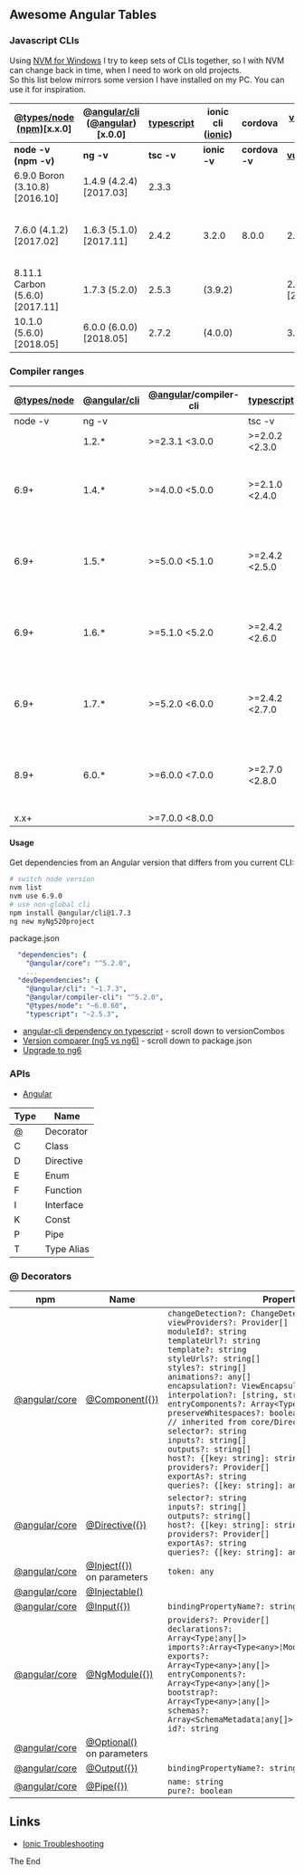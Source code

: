 ## Awesome Angular Tables

### Javascript CLIs

Using [NVM for Windows](https://rasor.github.io/using-nvm-for-windows-and-yarn.html) I try to keep sets of CLIs together, so I with NVM can change back in time, when I need to work on old projects.  
So this list below mirrors some version I have installed on my PC. You can use it for inspiration.  

|[@types/node (npm)](https://nodejs.org/en/download/releases)[x.x.0]|[@angular/cli](https://github.com/angular/angular-cli/releases) ([@angular](https://github.com/angular/angular/releases))[x.0.0]|[typescript](https://github.com/Microsoft/TypeScript/releases)|ionic cli ([ionic](https://www.npmjs.com/package/ionic-angular))|cordova|[vue-cli](https://github.com/vuejs/vue-cli/tags) [x.x.0] ( [vue](https://github.com/vuejs/vue/tags) )|Comments|
|---|---|---|---|---|---|---|
|**node -v (npm -v)**|**ng -v**|**tsc -v**|**ionic -v**|**cordova -v**|**[vue --version](https://github.com/vuejs/vue-cli/tree/master)**||
|6.9.0 Boron (3.10.8)[2016.10]|1.4.9 (4.2.4)[2017.03]|2.3.3||||
|7.6.0 (4.1.2)[2017.02]|1.6.3 (5.1.0)[2017.11]|2.4.2|3.2.0 |8.0.0|2.9.0[2017.10]|v.7.6.0 on windows works with sass transpiler|
|8.11.1 Carbon (5.6.0)[2017.11]|1.7.3 (5.2.0)|2.5.3|(3.9.2)||2.9.3 (2.5.16)[2018.02]||
|10.1.0 (5.6.0)[2018.05]|6.0.0 (6.0.0)[2018.05]|2.7.2|(4.0.0)||3.0.0||

### Compiler ranges

|[@types/node](https://nodejs.org/en/download/releases)|[@angular/cli](https://github.com/angular/angular-cli/releases)|[@angular](https://github.com/angular/angular/releases)/compiler-cli|[typescript](https://github.com/Microsoft/TypeScript/releases)|Comments|
|---|---|---|---|---|
|node -v|ng -v||tsc -v|
||1.2.* |>=2.3.1 <3.0.0|>=2.0.2 <2.3.0|
|6.9+|1.4.* |>=4.0.0 <5.0.0|>=2.1.0 <2.4.0|cli 1.4.9 produces "core": "4.2.4", "typescript": "2.3.3"|
|6.9+|1.5.* |>=5.0.0 <5.1.0|>=2.4.2 <2.5.0|cli 1.5.0 produces "core": "5.0.0", "typescript": "2.4.2"|
|6.9+|1.6.* |>=5.1.0 <5.2.0|>=2.4.2 <2.6.0|cli 1.6.3 produces "core": "5.1.0", "typescript": "2.4.2"|
|6.9+|1.7.* |>=5.2.0 <6.0.0|>=2.4.2 <2.7.0|cli 1.7.3 produces "core": "5.2.0", "typescript": "2.5.3"|
|8.9+|6.0.* |>=6.0.0 <7.0.0|>=2.7.0 <2.8.0|cli 6.0.0 produces "core": "6.0.0", "typescript": "2.7.2"|
|x.x+| |>=7.0.0 <8.0.0|

#### Usage

Get dependencies from an Angular version that differs from you current CLI: 

```bash
# switch node version
nvm list
nvm use 6.9.0
# use non-global cli
npm install @angular/cli@1.7.3
ng new myNg520project
```

package.json

```yaml
  "dependencies": {
    "@angular/core": "^5.2.0",
    ...
  "devDependencies": {
    "@angular/cli": "~1.7.3",
    "@angular/compiler-cli": "^5.2.0",
    "@types/node": "~6.0.60",
    "typescript": "~2.5.3",
```

* [angular-cli dependency on typescript](https://github.com/angular/angular-cli/blob/master/packages/%40angular/cli/upgrade/version.ts) - scroll down to versionCombos
* [Version comparer (ng5 vs ng6)](https://github.com/cexbrayat/angular-cli-diff/compare/1.7.4...6.0.0) - scroll down to package.json
* [Upgrade to ng6](https://stackoverflow.com/questions/48970553/want-to-upgrade-project-from-angular-v5-to-angular-v6/49474334#49474334)

### APIs

* [Angular](https://angular.io/api/)

|Type|Name|
|---|---|
|[@](#-decorators)|Decorator|
|C|Class|
|D|Directive|
|E|Enum|
|F|Function|
|I|Interface|
|K|Const|
|P|Pipe|
|T|Type Alias|

### @ Decorators

|npm|Name|Properties|
|---|---|---|
|[@angular/core](https://angular.io/api/core/)|[@Component({})](https://angular.io/api/core/Component)|`changeDetection?: ChangeDetectionStrategy`<br/>`viewProviders?: Provider[]`<br/>`moduleId?: string`<br/>`templateUrl?: string`<br/>`template?: string`<br/>`styleUrls?: string[]`<br/>`styles?: string[]`<br/>`animations?: any[]`<br/>`encapsulation?: ViewEncapsulation`<br/>`interpolation?: [string, string]`<br/>`entryComponents?: `<code>Array&lt;Type&lt;any&gt;&brvbar;any[]&gt;</code><br/>`preserveWhitespaces?: boolean`<br/>`// inherited from core/Directive`<br/>`selector?: string`<br/>`inputs?: string[]`<br/>`outputs?: string[]`<br/>`host?: {[key: string]: string}`<br/>`providers?: Provider[]`<br/>`exportAs?: string`<br/>`queries?: {[key: string]: any}`|
|[@angular/core](https://angular.io/api/core/)|[@Directive({})](https://angular.io/api/core/Directive)|`selector?: string`<br/>`inputs?: string[]`<br/>`outputs?: string[]`<br/>`host?: {[key: string]: string}`<br/>`providers?: Provider[]`<br/>`exportAs?: string`<br/>`queries?: {[key: string]: any}`|
|[@angular/core](https://angular.io/api/core/)|[@Inject({})](https://angular.io/api/core/Inject)<br/>on parameters|`token: any`|
|[@angular/core](https://angular.io/api/core/)|[@Injectable()](https://angular.io/api/core/Injectable)||
|[@angular/core](https://angular.io/api/core/)|[@Input({})](https://angular.io/api/core/Input)|`bindingPropertyName?: string`|
|[@angular/core](https://angular.io/api/core/)|[@NgModule({})](https://angular.io/api/core/NgModule)|`providers?: Provider[]`<br/><code>declarations?: Array&lt;Type<any>&brvbar;any[]&gt;</code><br/><code>imports?:Array&lt;Type&lt;any&gt;&brvbar;ModuleWithProviders&brvbar;any[]&gt;</code><br/><code>exports?: Array&lt;Type&lt;any&gt;&brvbar;any[]&gt;</code><br/><code>entryComponents?: Array&lt;Type&lt;any&gt;&brvbar;any[]&gt;</code><br/><code>bootstrap?: Array&lt;Type&lt;any&gt;&brvbar;any[]&gt;</code><br/><code>schemas?: Array&lt;SchemaMetadata&brvbar;any[]&gt;</code><br/>`id?: string`|
|[@angular/core](https://angular.io/api/core/)|[@Optional()](https://angular.io/api/core/Optional)<br/>on parameters||
|[@angular/core](https://angular.io/api/core/)|[@Output({})](https://angular.io/api/core/Output)|`bindingPropertyName?: string`|
|[@angular/core](https://angular.io/api/core/)|[@Pipe({})](https://angular.io/api/core/Pipe)|`name: string`<br/>`pure?: boolean`|

## Links

* [Ionic Troubleshooting](https://ionicframework.com/docs/troubleshooting/)

The End
